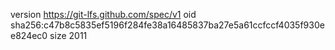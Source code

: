 version https://git-lfs.github.com/spec/v1
oid sha256:c47b8c5835ef5196f284fe38a16485837ba27e5a61ccfccf4035f930ee824ec0
size 2011
